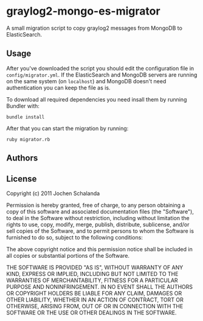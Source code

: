 graylog2-mongo-es-migrator
==========================

A small migration script to copy graylog2 messages from
MongoDB to ElasticSearch.

Usage
-----

After you've downloaded the script you should edit the configuration
file in `config/migrator.yml`.
If the ElasticSearch and MongoDB servers are running on the same
system (on `localhost`) and MongoDB doesn't need authentication you can
keep the file as is.

To download all required dependencies you need insall them by running
Bundler with:

    bundle install


After that you can start the migration by running:

    ruby migrator.rb


Authors
-------

License
-------
Copyright (c) 2011 Jochen Schalanda

Permission is hereby granted, free of charge, to any person obtaining a copy
of this software and associated documentation files (the "Software"), to deal
in the Software without restriction, including without limitation the rights
to use, copy, modify, merge, publish, distribute, sublicense, and/or sell
copies of the Software, and to permit persons to whom the Software is furnished
to do so, subject to the following conditions:

The above copyright notice and this permission notice shall be included in all
copies or substantial portions of the Software.

THE SOFTWARE IS PROVIDED "AS IS", WITHOUT WARRANTY OF ANY KIND, EXPRESS OR
IMPLIED, INCLUDING BUT NOT LIMITED TO THE WARRANTIES OF MERCHANTABILITY,
FITNESS FOR A PARTICULAR PURPOSE AND NONINFRINGEMENT. IN NO EVENT SHALL THE
AUTHORS OR COPYRIGHT HOLDERS BE LIABLE FOR ANY CLAIM, DAMAGES OR OTHER
LIABILITY, WHETHER IN AN ACTION OF CONTRACT, TORT OR OTHERWISE, ARISING FROM,
OUT OF OR IN CONNECTION WITH THE SOFTWARE OR THE USE OR OTHER DEALINGS IN THE
SOFTWARE.
